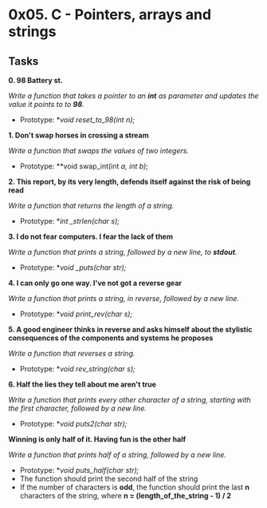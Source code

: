 # 0x05. C - Pointers, arrays and strings

## Tasks

**0. 98 Battery st.**

*Write a function that takes a pointer to an **int** as parameter and updates the value it points to to **98**.*
- Prototype: **void reset_to_98(int *n);**

**1. Don't swap horses in crossing a stream**

*Write a function that swaps the values of two integers.*
- Prototype: **void swap_int(int *a, int *b);**

**2. This report, by its very length, defends itself against the risk of being read**

*Write a function that returns the length of a string.*
- Prototype: **int _strlen(char *s);**

**3. I do not fear computers. I fear the lack of them**

*Write a function that prints a string, followed by a new line, to **stdout**.*
- Prototype: **void _puts(char *str);**

**4. I can only go one way. I've not got a reverse gear**

*Write a function that prints a string, in reverse, followed by a new line.*
- Prototype: **void print_rev(char *s);**

**5. A good engineer thinks in reverse and asks himself about the stylistic consequences of the components and systems he proposes**

*Write a function that reverses a string.*
- Prototype: **void rev_string(char *s);**

**6. Half the lies they tell about me aren't true**

*Write a function that prints every other character of a string, starting with the first character, followed by a new line.*
- Prototype: **void puts2(char *str);**

**Winning is only half of it. Having fun is the other half**

*Write a function that prints half of a string, followed by a new line.*
- Prototype: **void puts_half(char *str);**
- The function should print the second half of the string
- If the number of characters is **odd**, the function should print the last **n** characters of the string, where **n = (length_of_the_string - 1) / 2**



